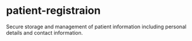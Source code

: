 # patient-registraion
Secure storage and management of patient information including personal details and contact information.
